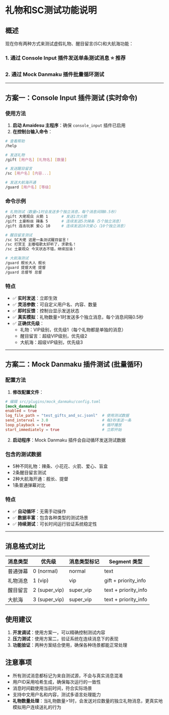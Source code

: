 # 礼物和SC测试功能说明

## 概述

现在你有两种方式来测试虚假礼物、醒目留言(SC)和大航海功能：

### 1. 通过 Console Input 插件发送单条测试消息 ⭐ **推荐**

### 2. 通过 Mock Danmaku 插件批量循环测试

---

## 方案一：Console Input 插件测试 (实时命令)

### 使用方法

1. **启动 Amaidesu 主程序**：确保 `console_input` 插件已启用
2. **在控制台输入命令**：

```bash
# 查看帮助
/help

# 发送礼物
/gift [用户名] [礼物名] [数量]

# 发送醒目留言
/sc [用户名] [内容...]

# 发送大航海开通
/guard [用户名] [等级]
```

### 命令示例

```bash
# 礼物测试（数量>1时会发送多个独立消息，每个消息间隔0.5秒）
/gift 大佬观众 火箭 1      # 发送1次火箭
/gift 土豪粉丝 辣条 5      # 连续发送5次辣条（5个独立消息）
/gift 连击玩家 爱心 10     # 连续发送10次爱心（10个独立消息）

# 醒目留言测试
/sc SC大佬 这是一条测试醒目留言！
/sc 打赏王 主播唱歌太好听了，求歌名！
/sc 土豪观众 今天状态不错，继续加油！

# 大航海测试
/guard 舰长大人 舰长
/guard 提督大佬 提督
/guard 总督爷 总督
```

### 特点
- ✅ **实时发送**：立即生效
- ✅ **灵活参数**：可自定义用户名、内容、数量
- ✅ **即时反馈**：控制台显示发送状态
- ✅ **真实模拟**：礼物数量>1时发送多个独立消息，每个消息间隔0.5秒
- ✅ **正确优先级**：
  - 礼物：VIP级别，优先级1（每个礼物都是单独的消息）
  - 醒目留言：超级VIP级别，优先级2  
  - 大航海：超级VIP级别，优先级3

---

## 方案二：Mock Danmaku 插件测试 (批量循环)

### 配置方法

1. **修改配置文件**：
```toml
# 编辑 src/plugins/mock_danmaku/config.toml
[mock_danmaku]
enabled = true
log_file_path = "test_gifts_and_sc.jsonl"  # 使用测试数据
send_interval = 3.0                        # 每3秒发送一条
loop_playback = true                       # 循环播放
start_immediately = true                   # 立即开始
```

2. **启动程序**：Mock Danmaku 插件会自动循环发送测试数据

### 包含的测试数据

- 5种不同礼物：辣条、小花花、火箭、爱心、盲盒
- 2条醒目留言测试
- 2种大航海开通：舰长、提督
- 1条普通弹幕对比

### 特点
- ✅ **自动循环**：无需手动操作
- ✅ **数据丰富**：包含各种类型的测试场景
- ✅ **持续测试**：可长时间运行验证系统稳定性

---

## 消息格式对比

| 消息类型 | 优先级 | 消息类型标记 | Segment 类型 |
|---------|--------|-------------|-------------|
| 普通弹幕 | 0 (normal) | normal | text |
| 礼物消息 | 1 (vip) | vip | gift + priority_info |
| 醒目留言 | 2 (super_vip) | super_vip | text + priority_info |
| 大航海 | 3 (super_vip) | super_vip | text + priority_info |

## 使用建议

1. **开发调试**：使用方案一，可以精确控制测试内容
2. **压力测试**：使用方案二，验证系统在连续消息下的表现
3. **功能验证**：两种方案结合使用，确保各种场景都能正常处理

## 注意事项

- 所有测试消息都标记为来自测试源，不会与真实消息混淆
- 用户ID采用哈希生成，确保每次运行的一致性
- 消息时间戳使用当前时间，符合实际场景
- 支持中文用户名和内容，测试多语言处理能力
- **礼物数量处理**：当礼物数量>1时，会发送对应数量的独立礼物消息，更真实地模拟用户连续送礼的行为 